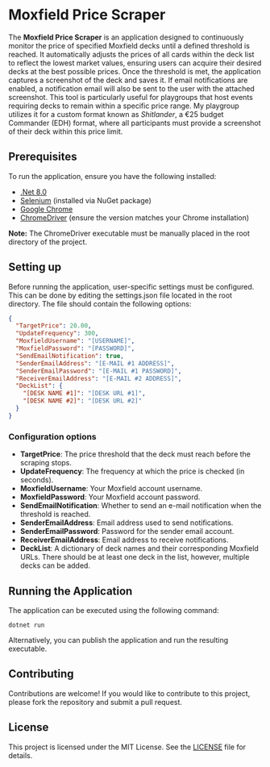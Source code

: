 # Moxfield Price Scraper
The **Moxfield Price Scraper** is an application designed to continuously monitor the price of specified Moxfield decks until a defined threshold is reached. It automatically adjusts the prices of all cards within the deck list to reflect the lowest market values, ensuring users can acquire their desired decks at the best possible prices. Once the threshold is met, the application captures a screenshot of the deck and saves it. If email notifications are enabled, a notification email will also be sent to the user with the attached screenshot. This tool is particularly useful for playgroups that host events requiring decks to remain within a specific price range. My playgroup utilizes it for a custom format known as _Shitlander_, a €25 budget Commander (EDH) format, where all participants must provide a screenshot of their deck within this price limit.

## Prerequisites
To run the application, ensure you have the following installed:
- [.Net 8.0](https://dotnet.microsoft.com/en-us/download/dotnet/8.0)
- [Selenium](https://www.selenium.dev/documentation/) (installed via NuGet package)
- [Google Chrome](https://www.google.com/chrome/index.html)
- [ChromeDriver](https://chromedriver.chromium.org/) (ensure the version matches your Chrome installation)

**Note:** The ChromeDriver executable must be manually placed in the root directory of the project.

## Setting up
Before running the application, user-specific settings must be configured. This can be done by editing the settings.json file located in the root directory. The file should contain the following options:

```json
{
  "TargetPrice": 20.00,
  "UpdateFrequency": 300,
  "MoxfieldUsername": "[USERNAME]",
  "MoxfieldPassword": "[PASSWORD]",
  "SendEmailNotification": true,
  "SenderEmailAddress": "[E-MAIL #1 ADDRESS]",
  "SenderEmailPassword": "[E-MAIL #1 PASSWORD]",
  "ReceiverEmailAddress": "[E-MAIL #2 ADDRESS]",
  "DeckList": {
    "[DESK NAME #1]": "[DESK URL #1]",
    "[DESK NAME #2]": "[DESK URL #2]"
  }
}
```
### Configuration options
- **TargetPrice**: The price threshold that the deck must reach before the scraping stops.
- **UpdateFrequency**: The frequency at which the price is checked (in seconds).
- **MoxfieldUsername**: Your Moxfield account username.
- **MoxfieldPassword**: Your Moxfield account password.
- **SendEmailNotification**: Whether to send an e-mail notification when the threshold is reached.
- **SenderEmailAddress**: Email address used to send notifications.
- **SenderEmailPassword**: Password for the sender email account.
- **ReceiverEmailAddress**: Email address to receive notifications.
- **DeckList**:  A dictionary of deck names and their corresponding Moxfield URLs. There should be at least one deck in the list, however, multiple decks can be added.

## Running the Application
The application can be executed using the following command:
```shell
dotnet run
```
Alternatively, you can publish the application and run the resulting executable.

## Contributing
Contributions are welcome! If you would like to contribute to this project, please fork the repository and submit a pull request.

## License
This project is licensed under the MIT License. See the [LICENSE](LICENSE) file for details.
